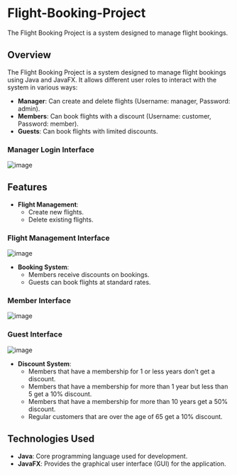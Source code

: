 # Flight-Booking-Project
The Flight Booking Project is a system designed to manage flight bookings.

## Overview

The Flight Booking Project is a system designed to manage flight bookings using Java and JavaFX. It allows different user roles to interact with the system in various ways:

- **Manager**: Can create and delete flights (Username: manager, Password: admin).
- **Members**: Can book flights with a discount (Username: customer, Password: member).
- **Guests**: Can book flights with limited discounts.

### Manager Login Interface

![image](https://github.com/user-attachments/assets/7ee06cee-91bb-4a13-9ce0-685861424fc6)
## Features

- **Flight Management**:
  - Create new flights.
  - Delete existing flights.

### Flight Management Interface

![image](https://github.com/user-attachments/assets/1e3ced6d-c362-43d7-a927-374193eea6c9)

- **Booking System**:
  - Members receive discounts on bookings.
  - Guests can book flights at standard rates.

### Member Interface

![image](https://github.com/user-attachments/assets/8bd87b50-361a-4567-ab9e-9e42735641f1)


### Guest Interface

![image](https://github.com/user-attachments/assets/1505d301-f937-4b3e-b52c-6104cd3a7e0e)




- **Discount System**:
  - Members that have a membership for 1 or less years don’t get a discount.
  - Members that have a membership for more than 1 year but less than 5 get a 10% discount.
  - Members that have a membership for more than 10 years get a 50% discount.
  - Regular customers that are over the age of 65 get a 10% discount.


## Technologies Used

- **Java**: Core programming language used for development.
- **JavaFX**: Provides the graphical user interface (GUI) for the application.




